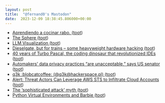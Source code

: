 ```yaml
---
layout: post
title:  "@fernand0's Mastodon"
date:  2023-12-09 18:38:45.806000+00:00
---
```

*  [Aprendiendo a cocinar rabo. ](https://avecesunafoto.wordpress.com/2023/12/09/aprendiendo-a-cocinar-rabo) ([toot](https://mastodon.social/@fernand0/111551914036805615))
*  [The Sphere ](https://whenistheweekend.com/theSphere.htm) ([toot](https://mastodon.social/@fernand0/111551840622496640))
*  [LLM Visualization ](https://bbycroft.net/ll) ([toot](https://mastodon.social/@fernand0/111551638960191495))
*  [Dieselgate, but for trains – some heavyweight hardware hacking ](https://badcyber.com/dieselgate-but-for-trains-some-heavyweight-hardware-hacking) ([toot](https://mastodon.social/@fernand0/111551424233438362))
*  [40 years of Turbo Pascal, the coding dinosaur that revolutionized IDEs ](https://www.theregister.com/2023/12/04/40_years_of_turbo_pascal) ([toot](https://mastodon.social/@fernand0/111551237001669582))
*  [Automakers’ data privacy practices “are unacceptable,” says US senator ](https://arstechnica.com/cars/2023/12/automakers-data-privacy-practices-are-unacceptable-says-us-senator) ([toot](https://mastodon.social/@fernand0/111550531708214564))
*  [q3k :blobcatcoffee: (@q3k@hackerspace.pl) ](https://social.hackerspace.pl/@q3k/11152816246250508) ([toot](https://mastodon.social/@fernand0/111550242523519273))
*  [Alert: Threat Actors Can Leverage AWS STS to Infiltrate Cloud Accounts ](https://thehackernews.com/2023/12/alert-threat-actors-can-leverage-aws.htm) ([toot](https://mastodon.social/@fernand0/111549928179347486))
*  [The ‘sophisticated attack’ myth ](https://www.computerworld.com/article/2882202/the-sophisticated-attack-myth.htm) ([toot](https://mastodon.social/@fernand0/111549719778680342))
*  [Python Virtual Environments and Barbie ](https://www.jumpingrivers.com/blog/python-virtual-environments-conda-poetry) ([toot](https://mastodon.social/@fernand0/111547997895197954))
